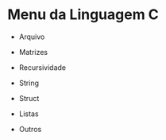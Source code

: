 # Menu da Linguagem C



- Arquivo

- Matrizes
- Recursividade
- String
- Struct
- Listas
- Outros

